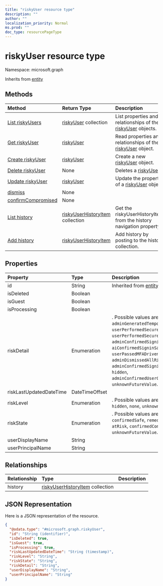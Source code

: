 ```yaml
---
title: "riskyUser resource type"
description: ""
author: ""
localization_priority: Normal
ms.prod: ""
doc_type: resourcePageType
---
```


# riskyUser resource type


Namespace: microsoft.graph




Inherits from [entity](../resources/entity.md)

## Methods
|Method|Return Type|Description|
|:---|:---|:---|
|[List riskyUsers](../api/riskyuser-list.md)|[riskyUser](../resources/riskyuser.md) collection|List properties and relationships of the [riskyUser](../resources/riskyuser.md) objects.|
|[Get riskyUser](../api/riskyuser-get.md)|[riskyUser](../resources/riskyuser.md)|Read properties and relationships of the [riskyUser](../resources/riskyuser.md) object.|
|[Create riskyUser](../api/riskyuser-post-riskyusers.md)|[riskyUser](../resources/riskyuser.md)|Create a new [riskyUser](../resources/riskyuser.md) object.|
|[Delete riskyUser](../api/riskyuser-delete.md)|None|Deletes a [riskyUser](../resources/riskyuser.md).|
|[Update riskyUser](../api/riskyuser-update.md)|[riskyUser](../resources/riskyuser.md)|Update the properties of a [riskyUser](../resources/riskyuser.md) object.|
|[dismiss](../api/riskyuser-dismiss.md)|None||
|[confirmCompromised](../api/riskyuser-confirmcompromised.md)|None||
|[List history](../api/riskyuser-list-history.md)|[riskyUserHistoryItem](../resources/riskyuserhistoryitem.md) collection|Get the riskyUserHistoryItems from the history navigation property.|
|[Add history](../api/riskyuser-post-history.md)|[riskyUserHistoryItem](../resources/riskyuserhistoryitem.md)|Add history by posting to the history collection.|

## Properties
|Property|Type|Description|
|:---|:---|:---|
|id|String| Inherited from [entity](../resources/entity.md)|
|isDeleted|Boolean||
|isGuest|Boolean||
|isProcessing|Boolean||
|riskDetail|Enumeration|. Possible values are: `none`, `adminGeneratedTemporaryPassword`, `userPerformedSecuredPasswordChange`, `userPerformedSecuredPasswordReset`, `adminConfirmedSigninSafe`, `aiConfirmedSigninSafe`, `userPassedMFADrivenByRiskBasedPolicy`, `adminDismissedAllRiskForUser`, `adminConfirmedSigninCompromised`, `hidden`, `adminConfirmedUserCompromised`, `unknownFutureValue`.|
|riskLastUpdatedDateTime|DateTimeOffset||
|riskLevel|Enumeration|. Possible values are: `low`, `medium`, `high`, `hidden`, `none`, `unknownFutureValue`.|
|riskState|Enumeration|. Possible values are: `none`, `confirmedSafe`, `remediated`, `dismissed`, `atRisk`, `confirmedCompromised`, `unknownFutureValue`.|
|userDisplayName|String||
|userPrincipalName|String||

## Relationships
|Relationship|Type|Description|
|:---|:---|:---|
|history|[riskyUserHistoryItem](../resources/riskyuserhistoryitem.md) collection||

## JSON Representation
Here is a JSON representation of the resource.
<!-- {
  "blockType": "resource",
  "keyProperty": "id",
  "@odata.type": "microsoft.graph.riskyUser",
  "baseType": "microsoft.graph.entity",
  "openType": false
}
-->
``` json
{
  "@odata.type": "#microsoft.graph.riskyUser",
  "id": "String (identifier)",
  "isDeleted": true,
  "isGuest": true,
  "isProcessing": true,
  "riskLastUpdatedDateTime": "String (timestamp)",
  "riskLevel": "String",
  "riskState": "String",
  "riskDetail": "String",
  "userDisplayName": "String",
  "userPrincipalName": "String"
}
```

